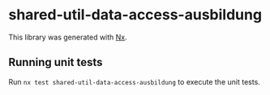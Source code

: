 # shared-util-data-access-ausbildung

This library was generated with [Nx](https://nx.dev).

## Running unit tests

Run `nx test shared-util-data-access-ausbildung` to execute the unit tests.
